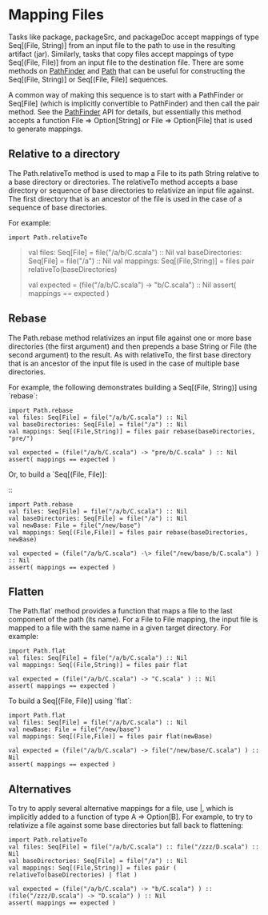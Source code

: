 Mapping Files
=============

Tasks like package, packageSrc, and packageDoc accept mappings of type
Seq[(File, String)] from an input file to the path to use in the
resulting artifact (jar). Similarly, tasks that copy files accept
mappings of type Seq[(File, File)] from an input file to the destination
file. There are some methods on
[PathFinder](../../api/sbt/PathFinder.html) and
[Path](../../api/sbt/Path$.html) that can be useful for constructing the
Seq[(File, String)] or Seq[(File, File)] sequences.

A common way of making this sequence is to start with a PathFinder or
Seq[File] (which is implicitly convertible to PathFinder) and then call
the pair method. See the [PathFinder](../../api/sbt/PathFinder.html) API
for details, but essentially this method accepts a function
File =\> Option[String] or File =\> Option[File] that is used to
generate mappings.

Relative to a directory
-----------------------

The Path.relativeTo method is used to map a File to its path String
relative to a base directory or directories. The relativeTo method
accepts a base directory or sequence of base directories to relativize
an input file against. The first directory that is an ancestor of the
file is used in the case of a sequence of base directories.

For example:

    import Path.relativeTo

> val files: Seq[File] = file("/a/b/C.scala") :: Nil val
> baseDirectories: Seq[File] = file("/a") :: Nil val mappings:
> Seq[(File,String)] = files pair relativeTo(baseDirectories)
>
> val expected = (file("/a/b/C.scala") -\> "b/C.scala") :: Nil assert(
> mappings == expected )

Rebase
------

The Path.rebase method relativizes an input file against one or more
base directories (the first argument) and then prepends a base String or
File (the second argument) to the result. As with relativeTo, the first
base directory that is an ancestor of the input file is used in the case
of multiple base directories.

For example, the following demonstrates building a Seq[(File, String)]
using \`rebase\`:

    import Path.rebase
    val files: Seq[File] = file("/a/b/C.scala") :: Nil
    val baseDirectories: Seq[File] = file("/a") :: Nil
    val mappings: Seq[(File,String)] = files pair rebase(baseDirectories, "pre/")

    val expected = (file("/a/b/C.scala") -> "pre/b/C.scala" ) :: Nil
    assert( mappings == expected )

Or, to build a \`Seq[(File, File)]:

::

    import Path.rebase
    val files: Seq[File] = file("/a/b/C.scala") :: Nil
    val baseDirectories: Seq[File] = file("/a") :: Nil
    val newBase: File = file("/new/base")
    val mappings: Seq[(File,File)] = files pair rebase(baseDirectories, newBase)

    val expected = (file("/a/b/C.scala") -\> file("/new/base/b/C.scala") ) :: Nil
    assert( mappings == expected )

Flatten
-------

The Path.flat\` method provides a function that maps a file to the last
component of the path (its name). For a File to File mapping, the input
file is mapped to a file with the same name in a given target directory.
For example:

    import Path.flat
    val files: Seq[File] = file("/a/b/C.scala") :: Nil
    val mappings: Seq[(File,String)] = files pair flat

    val expected = (file("/a/b/C.scala") -> "C.scala" ) :: Nil
    assert( mappings == expected )

To build a Seq[(File, File)] using \`flat\`:

    import Path.flat
    val files: Seq[File] = file("/a/b/C.scala") :: Nil
    val newBase: File = file("/new/base")
    val mappings: Seq[(File,File)] = files pair flat(newBase)

    val expected = (file("/a/b/C.scala") -> file("/new/base/C.scala") ) :: Nil
    assert( mappings == expected )

Alternatives
------------

To try to apply several alternative mappings for a file, use |, which is
implicitly added to a function of type A =\> Option[B]. For example, to
try to relativize a file against some base directories but fall back to
flattening:

    import Path.relativeTo
    val files: Seq[File] = file("/a/b/C.scala") :: file("/zzz/D.scala") :: Nil
    val baseDirectories: Seq[File] = file("/a") :: Nil
    val mappings: Seq[(File,String)] = files pair ( relativeTo(baseDirectories) | flat )

    val expected = (file("/a/b/C.scala") -> "b/C.scala") ) :: (file("/zzz/D.scala") -> "D.scala") ) :: Nil
    assert( mappings == expected )
